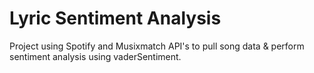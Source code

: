 # Lyric Sentiment Analysis
Project using Spotify and Musixmatch API's to pull song data & perform sentiment analysis using vaderSentiment.

